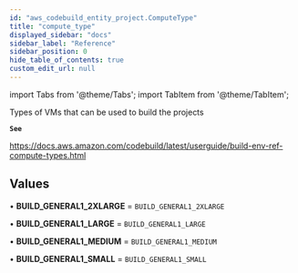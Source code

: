 ```yaml
---
id: "aws_codebuild_entity_project.ComputeType"
title: "compute_type"
displayed_sidebar: "docs"
sidebar_label: "Reference"
sidebar_position: 0
hide_table_of_contents: true
custom_edit_url: null
---
```


import Tabs from '@theme/Tabs';
import TabItem from '@theme/TabItem';

Types of VMs that can be used to build the projects

**`See`**

https://docs.aws.amazon.com/codebuild/latest/userguide/build-env-ref-compute-types.html

## Values

• **BUILD\_GENERAL1\_2XLARGE** = `BUILD_GENERAL1_2XLARGE`

• **BUILD\_GENERAL1\_LARGE** = `BUILD_GENERAL1_LARGE`

• **BUILD\_GENERAL1\_MEDIUM** = `BUILD_GENERAL1_MEDIUM`

• **BUILD\_GENERAL1\_SMALL** = `BUILD_GENERAL1_SMALL`
